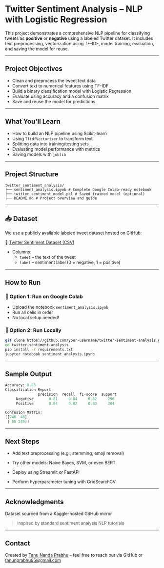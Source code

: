 # Twitter Sentiment Analysis – NLP with Logistic Regression

This project demonstrates a comprehensive NLP pipeline for classifying tweets as **positive** or **negative** using a labeled Twitter dataset. It includes text preprocessing, vectorization using TF-IDF, model training, evaluation, and saving the model for reuse.

---

## Project Objectives

- Clean and preprocess the tweet text data
- Convert text to numerical features using TF-IDF
- Build a binary classification model with Logistic Regression
- Evaluate using accuracy and a confusion matrix
- Save and reuse the model for predictions

---

## What You'll Learn

- How to build an NLP pipeline using Scikit-learn
- Using `TfidfVectorizer` to transform text
- Splitting data into training/testing sets
- Evaluating model performance with metrics
- Saving models with `joblib`

---

## Project Structure

```text
twitter_sentiment_analysis/
├── sentiment_analysis.ipynb # Complete Google Colab-ready notebook
├── twitter_sentiment_model.pkl # Saved trained model (optional)
├── README.md # Project overview and guide
```


---

## 📥 Dataset

We use a publicly available labeled tweet dataset hosted on GitHub:

📄 [Twitter Sentiment Dataset (CSV)](https://raw.githubusercontent.com/dD2405/Twitter_Sentiment_Analysis/master/train.csv)

- Columns:
  - `tweet` – the text of the tweet
  - `label` – sentiment label (0 = negative, 1 = positive)

---

## How to Run

### 📌 Option 1: Run on Google Colab
- Upload the notebook `sentiment_analysis.ipynb`
- Run all cells in order
- No local setup needed!

### 📌 Option 2: Run Locally
```bash
git clone https://github.com/your-username/twitter-sentiment-analysis.git
cd twitter-sentiment-analysis
pip install -r requirements.txt
jupyter notebook sentiment_analysis.ipynb

```

---

## Sample Output

```python
Accuracy: 0.83
Classification Report:
               precision  recall  f1-score  support
     Negative       0.81     0.84     0.82     296
     Positive       0.84     0.82     0.83     304

Confusion Matrix:
[[248  48]
 [ 55 249]]


```

---

## Next Steps
* Add text preprocessing (e.g., stemming, emoji removal)

* Try other models: Naive Bayes, SVM, or even BERT

* Deploy using Streamlit or FastAPI

* Perform hyperparameter tuning with GridSearchCV

---

## Acknowledgments
Dataset sourced from a Kaggle-hosted GitHub mirror
> Inspired by standard sentiment analysis NLP tutorials

---



## Contact
Created by [Tanu Nanda Prabhu](https://github.com/Tanu-N-Prabhu) – feel free to reach out via GitHub or [tanunprabhu95@gmail.com](tanunprabhu95@gmail.com)

